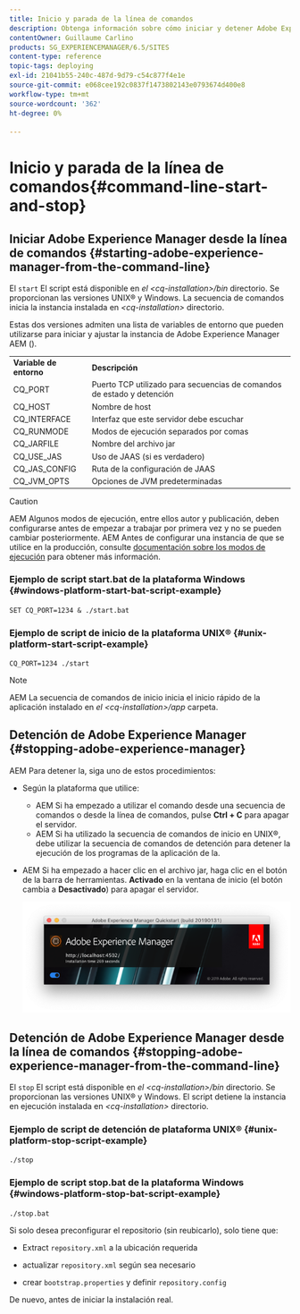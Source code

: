 ```yaml
---
title: Inicio y parada de la línea de comandos
description: Obtenga información sobre cómo iniciar y detener Adobe Experience Manager desde la línea de comandos.
contentOwner: Guillaume Carlino
products: SG_EXPERIENCEMANAGER/6.5/SITES
content-type: reference
topic-tags: deploying
exl-id: 21041b55-240c-487d-9d79-c54c877f4e1e
source-git-commit: e068cee192c0837f1473802143e0793674d400e8
workflow-type: tm+mt
source-wordcount: '362'
ht-degree: 0%

---
```


# Inicio y parada de la línea de comandos{#command-line-start-and-stop}

## Iniciar Adobe Experience Manager desde la línea de comandos {#starting-adobe-experience-manager-from-the-command-line}

El `start` El script está disponible en *el &lt;cq-installation>/bin* directorio. Se proporcionan las versiones UNIX® y Windows. La secuencia de comandos inicia la instancia instalada en *&lt;cq-installation>* directorio.

Estas dos versiones admiten una lista de variables de entorno que pueden utilizarse para iniciar y ajustar la instancia de Adobe Experience Manager AEM ().

<table>
 <tbody>
  <tr>
   <td><strong>Variable de entorno </strong></td>
   <td><strong>Descripción </strong></td>
  </tr>
  <tr>
   <td>CQ_PORT</td>
   <td>Puerto TCP utilizado para secuencias de comandos de estado y detención<br /> </td>
  </tr>
  <tr>
   <td>CQ_HOST</td>
   <td>Nombre de host<br /> </td>
  </tr>
  <tr>
   <td>CQ_INTERFACE</td>
   <td>Interfaz que este servidor debe escuchar<br /> </td>
  </tr>
  <tr>
   <td>CQ_RUNMODE</td>
   <td>Modos de ejecución separados por comas<br /> </td>
  </tr>
  <tr>
   <td>CQ_JARFILE</td>
   <td>Nombre del archivo jar<br /> </td>
  </tr>
  <tr>
   <td>CQ_USE_JAS</td>
   <td>Uso de JAAS (si es verdadero)<br /> </td>
  </tr>
  <tr>
   <td>CQ_JAS_CONFIG</td>
   <td>Ruta de la configuración de JAAS<br /> </td>
  </tr>
  <tr>
   <td>CQ_JVM_OPTS</td>
   <td>Opciones de JVM predeterminadas<br /> </td>
  </tr>
 </tbody>
</table>

>[!CAUTION]
>
>AEM Algunos modos de ejecución, entre ellos autor y publicación, deben configurarse antes de empezar a trabajar por primera vez y no se pueden cambiar posteriormente. AEM Antes de configurar una instancia de que se utilice en la producción, consulte [documentación sobre los modos de ejecución](/help/sites-deploying/configure-runmodes.md) para obtener más información.

### Ejemplo de script start.bat de la plataforma Windows {#windows-platform-start-bat-script-example}

```shell
SET CQ_PORT=1234 & ./start.bat
```

### Ejemplo de script de inicio de la plataforma UNIX® {#unix-platform-start-script-example}

```shell
CQ_PORT=1234 ./start
```

>[!NOTE]
>
>AEM La secuencia de comandos de inicio inicia el inicio rápido de la aplicación instalado en *el &lt;cq-installation>/app* carpeta.

## Detención de Adobe Experience Manager {#stopping-adobe-experience-manager}

AEM Para detener la, siga uno de estos procedimientos:

* Según la plataforma que utilice:

   * AEM Si ha empezado a utilizar el comando desde una secuencia de comandos o desde la línea de comandos, pulse **Ctrl + C** para apagar el servidor.
   * AEM Si ha utilizado la secuencia de comandos de inicio en UNIX®, debe utilizar la secuencia de comandos de detención para detener la ejecución de los programas de la aplicación de la.

* AEM Si ha empezado a hacer clic en el archivo jar, haga clic en el botón de la barra de herramientas. **Activado** en la ventana de inicio (el botón cambia a **Desactivado**) para apagar el servidor.

  ![chlimage_1-63](assets/chlimage_1-63.png)

## Detención de Adobe Experience Manager desde la línea de comandos {#stopping-adobe-experience-manager-from-the-command-line}

El `stop` El script está disponible en *el &lt;cq-installation>/bin* directorio. Se proporcionan las versiones UNIX® y Windows. El script detiene la instancia en ejecución instalada en *&lt;cq-installation>* directorio.

### Ejemplo de script de detención de plataforma UNIX® {#unix-platform-stop-script-example}

```shell
./stop
```

### Ejemplo de script stop.bat de la plataforma Windows {#windows-platform-stop-bat-script-example}

```shell
./stop.bat
```

Si solo desea preconfigurar el repositorio (sin reubicarlo), solo tiene que:

* Extract `repository.xml` a la ubicación requerida

* actualizar `repository.xml` según sea necesario

* crear `bootstrap.properties` y definir `repository.config`

De nuevo, antes de iniciar la instalación real.
